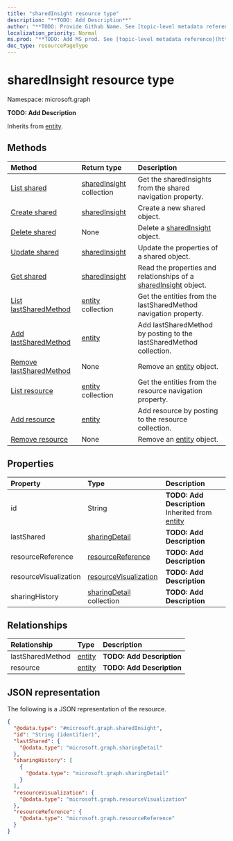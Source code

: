 ```yaml
---
title: "sharedInsight resource type"
description: "**TODO: Add Description**"
author: "**TODO: Provide Github Name. See [topic-level metadata reference](https://msgo.azurewebsites.net/add/document/guidelines/metadata.html#topic-level-metadata)**"
localization_priority: Normal
ms.prod: "**TODO: Add MS prod. See [topic-level metadata reference](https://msgo.azurewebsites.net/add/document/guidelines/metadata.html#topic-level-metadata)**"
doc_type: resourcePageType
---
```


# sharedInsight resource type


Namespace: microsoft.graph

**TODO: Add Description**


Inherits from [entity](../resources/entity.md).

## Methods
|Method|Return type|Description|
|:---|:---|:---|
|[List shared](../api/officegraphinsights-list-shared.md)|[sharedInsight](../resources/sharedinsight.md) collection|Get the sharedInsights from the shared navigation property.|
|[Create shared](../api/officegraphinsights-post-shared.md)|[sharedInsight](../resources/sharedinsight.md)|Create a new shared object.|
|[Delete shared](../api/officegraphinsights-delete-shared.md)|None|Delete a [sharedInsight](../resources/sharedinsight.md) object.|
|[Update shared](../api/officegraphinsights-update-shared.md)|[sharedInsight](../resources/sharedinsight.md)|Update the properties of a shared object.|
|[Get shared](../api/officegraphinsights-get-sharedinsight.md)|[sharedInsight](../resources/sharedinsight.md)|Read the properties and relationships of a [sharedInsight](../resources/sharedinsight.md) object.|
|[List lastSharedMethod](../api/sharedinsight-list-lastsharedmethod.md)|[entity](../resources/entity.md) collection|Get the entities from the lastSharedMethod navigation property.|
|[Add lastSharedMethod](../api/sharedinsight-post-lastsharedmethod.md)|[entity](../resources/entity.md)|Add lastSharedMethod by posting to the lastSharedMethod collection.|
|[Remove lastSharedMethod](../api/sharedinsight-delete-lastsharedmethod.md)|None|Remove an [entity](../resources/entity.md) object.|
|[List resource](../api/sharedinsight-list-resource.md)|[entity](../resources/entity.md) collection|Get the entities from the resource navigation property.|
|[Add resource](../api/sharedinsight-post-resource.md)|[entity](../resources/entity.md)|Add resource by posting to the resource collection.|
|[Remove resource](../api/sharedinsight-delete-resource.md)|None|Remove an [entity](../resources/entity.md) object.|

## Properties
|Property|Type|Description|
|:---|:---|:---|
|id|String|**TODO: Add Description** Inherited from [entity](../resources/entity.md)|
|lastShared|[sharingDetail](../resources/sharingdetail.md)|**TODO: Add Description**|
|resourceReference|[resourceReference](../resources/resourcereference.md)|**TODO: Add Description**|
|resourceVisualization|[resourceVisualization](../resources/resourcevisualization.md)|**TODO: Add Description**|
|sharingHistory|[sharingDetail](../resources/sharingdetail.md) collection|**TODO: Add Description**|

## Relationships
|Relationship|Type|Description|
|:---|:---|:---|
|lastSharedMethod|[entity](../resources/entity.md)|**TODO: Add Description**|
|resource|[entity](../resources/entity.md)|**TODO: Add Description**|

## JSON representation
The following is a JSON representation of the resource.
<!-- {
  "blockType": "resource",
  "keyProperty": "id",
  "@odata.type": "microsoft.graph.sharedInsight",
  "baseType": "microsoft.graph.entity",
  "openType": false
}
-->
``` json
{
  "@odata.type": "#microsoft.graph.sharedInsight",
  "id": "String (identifier)",
  "lastShared": {
    "@odata.type": "microsoft.graph.sharingDetail"
  },
  "sharingHistory": [
    {
      "@odata.type": "microsoft.graph.sharingDetail"
    }
  ],
  "resourceVisualization": {
    "@odata.type": "microsoft.graph.resourceVisualization"
  },
  "resourceReference": {
    "@odata.type": "microsoft.graph.resourceReference"
  }
}
```

